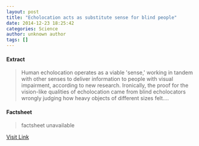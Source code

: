 ```yaml
---
layout: post
title: "Echolocation acts as substitute sense for blind people"
date: 2014-12-23 18:25:42
categories: Science
author: unknown author
tags: []
---
```



#### Extract
>Human echolocation operates as a viable 'sense,' working in tandem with other senses to deliver information to people with visual impairment, according to new research. Ironically, the proof for the vision-like qualities of echolocation came from blind echolocators wrongly judging how heavy objects of different sizes felt....

#### Factsheet
>factsheet unavailable

[Visit Link](http://feeds.sciencedaily.com/~r/sciencedaily/~3/Oj_uQk3kgJw/141223132542.htm)


